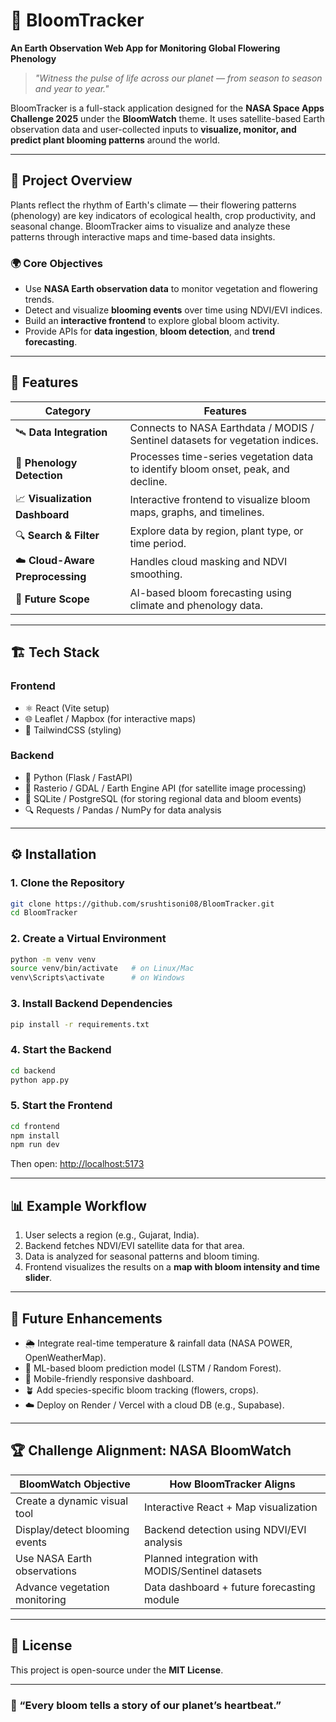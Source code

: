 # 🌸 BloomTracker
**An Earth Observation Web App for Monitoring Global Flowering Phenology**

> *"Witness the pulse of life across our planet — from season to season and year to year."*

BloomTracker is a full-stack application designed for the **NASA Space Apps Challenge 2025** under the **BloomWatch** theme. It uses satellite-based Earth observation data and user-collected inputs to **visualize, monitor, and predict plant blooming patterns** around the world.

---

## 🚀 Project Overview

Plants reflect the rhythm of Earth's climate — their flowering patterns (phenology) are key indicators of ecological health, crop productivity, and seasonal change. BloomTracker aims to visualize and analyze these patterns through interactive maps and time-based data insights.

### 🌍 Core Objectives
- Use **NASA Earth observation data** to monitor vegetation and flowering trends.
- Detect and visualize **blooming events** over time using NDVI/EVI indices.
- Build an **interactive frontend** to explore global bloom activity.
- Provide APIs for **data ingestion**, **bloom detection**, and **trend forecasting**.

---

## 🧠 Features

| Category | Features |
|-----------|-----------|
| 🛰️ **Data Integration** | Connects to NASA Earthdata / MODIS / Sentinel datasets for vegetation indices. |
| 🌿 **Phenology Detection** | Processes time-series vegetation data to identify bloom onset, peak, and decline. |
| 📈 **Visualization Dashboard** | Interactive frontend to visualize bloom maps, graphs, and timelines. |
| 🔍 **Search & Filter** | Explore data by region, plant type, or time period. |
| ☁️ **Cloud-Aware Preprocessing** | Handles cloud masking and NDVI smoothing. |
| 🔮 **Future Scope** | AI-based bloom forecasting using climate and phenology data. |

---

## 🏗️ Tech Stack

### **Frontend**
- ⚛️ React (Vite setup)
- 🌐 Leaflet / Mapbox (for interactive maps)
- 🎨 TailwindCSS (styling)

### **Backend**
- 🐍 Python (Flask / FastAPI)
- 🌱 Rasterio / GDAL / Earth Engine API (for satellite image processing)
- 💾 SQLite / PostgreSQL (for storing regional data and bloom events)
- 🔍 Requests / Pandas / NumPy for data analysis

---

## ⚙️ Installation

### 1. Clone the Repository
```bash
git clone https://github.com/srushtisoni08/BloomTracker.git
cd BloomTracker
```

### 2. Create a Virtual Environment
```bash
python -m venv venv
source venv/bin/activate   # on Linux/Mac
venv\Scripts\activate      # on Windows
```

### 3. Install Backend Dependencies
```bash
pip install -r requirements.txt
```

### 4. Start the Backend
```bash
cd backend
python app.py
```

### 5. Start the Frontend
```bash
cd frontend
npm install
npm run dev
```

Then open: [http://localhost:5173](http://localhost:5173)

---

## 📊 Example Workflow

1. User selects a region (e.g., Gujarat, India).
2. Backend fetches NDVI/EVI satellite data for that area.
3. Data is analyzed for seasonal patterns and bloom timing.
4. Frontend visualizes the results on a **map with bloom intensity and time slider**.

---

## 🔮 Future Enhancements

- 🌦️ Integrate real-time temperature & rainfall data (NASA POWER, OpenWeatherMap).
- 🧬 ML-based bloom prediction model (LSTM / Random Forest).
- 📱 Mobile-friendly responsive dashboard.
- 🪴 Add species-specific bloom tracking (flowers, crops).
- ☁️ Deploy on Render / Vercel with a cloud DB (e.g., Supabase).

---

## 🏆 Challenge Alignment: NASA BloomWatch

| BloomWatch Objective | How BloomTracker Aligns |
|----------------------|--------------------------|
| Create a dynamic visual tool | Interactive React + Map visualization |
| Display/detect blooming events | Backend detection using NDVI/EVI analysis |
| Use NASA Earth observations | Planned integration with MODIS/Sentinel datasets |
| Advance vegetation monitoring | Data dashboard + future forecasting module |

---

## 📜 License
This project is open-source under the **MIT License**.

---

### 🌸 “Every bloom tells a story of our planet’s heartbeat.”